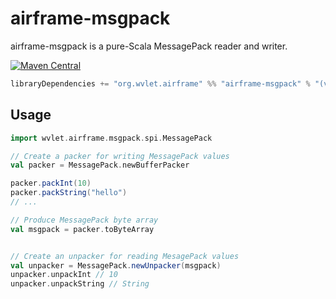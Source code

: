 airframe-msgpack
===

airframe-msgpack is a pure-Scala MessagePack reader and writer.  

[![Maven Central](https://maven-badges.herokuapp.com/maven-central/org.wvlet.airframe/airframe-jmx_2.12/badge.svg)](https://maven-badges.herokuapp.com/maven-central/org.wvlet.airframe/airframe-msgpack_2.12/)

```scala
libraryDependencies += "org.wvlet.airframe" %% "airframe-msgpack" % "(version)"
```

## Usage 

```scala
import wvlet.airframe.msgpack.spi.MessagePack

// Create a packer for writing MessagePack values
val packer = MessagePack.newBufferPacker

packer.packInt(10)
packer.packString("hello")
// ...

// Produce MessagePack byte array
val msgpack = packer.toByteArray


// Create an unpacker for reading MesagePack values 
val unpacker = MessagePack.newUnpacker(msgpack)
unpacker.unpackInt // 10
unpacker.unpackString // String
```
